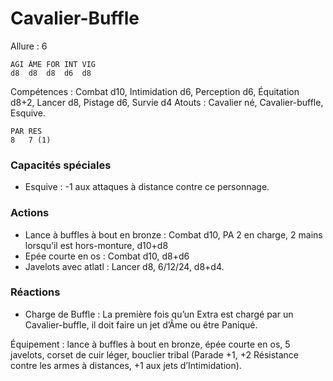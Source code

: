 # Cavalier-Buffle

Allure : 6

	AGI	ÂME	FOR	INT	VIG
	d8	d8	d8	d6	d8

Compétences : Combat d10, Intimidation d6, Perception d6, Équitation d8+2, Lancer d8, Pistage d6, Survie d4
Atouts : Cavalier né, Cavalier-buffle, Esquive.

	PAR	RES
	8	7 (1)

### Capacités spéciales
- Esquive : -1 aux attaques à distance contre ce personnage.

### Actions
- Lance à buffles à bout en bronze : Combat d10, PA 2 en charge, 2 mains lorsqu’il est hors-monture, d10+d8
- Epée courte en os : Combat d10, d8+d6
- Javelots avec atlatl : Lancer d8, 6/12/24, d8+d4.

### Réactions
- Charge de Buffle : La première fois qu’un Extra est chargé par un Cavalier-buffle, il doit faire un jet d’Âme ou être Paniqué.

Équipement : lance à buffles à bout en bronze, épée courte en os, 5 javelots, corset de cuir léger, bouclier tribal (Parade +1, +2 Résistance contre les armes à distances, +1 aux jets d’Intimidation).
